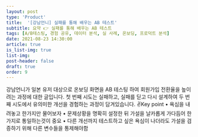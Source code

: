 ```yaml
---
layout: post
type: 'Product'
title:  '[강남언니] 실패를 통해 배우는 AB 테스트'
subtitle: 요약 👉 실패를 통해 배우는 AB 테스트
tags: [A/B테스팅, 경험 공유, 데이터 분석, 실 사례, 온보딩, 프로덕트 분석]
date: 2021-08-23 14:30:00
article: true
is_list-img: true
list-img: 
post-header: false
draft: true
order: 9
---
```


강남언니가 일본 유저 대상으로 온보딩 화면을 AB 테스팅 하여 회원가입 전환율을 높이려는 과정에 대한 글입니다.
첫 번째 시도는 실패하고, 실패를 딛고 다시 설계하여 두 번째 시도에서 유의미한 개선을 경험하는 과정이 담겨있습니다.
✌️Key point
• 욕심을 내려놓고 한가지만 물어보자
• 문제상황을 명확히 설정한 뒤 가설을 날카롭게 가다듬어 한가지로 통일하는것이 중요
• 다른 개선까지 테스트하고 싶은 욕심이 나더라도 가설을 검증하기 위해 다른 변수들을 통제해야함